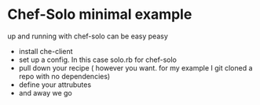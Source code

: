 # Chef-Solo minimal example

  up and running with chef-solo can be easy  peasy

* install che-client
* set up  a  config. In this case solo.rb for chef-solo
* pull down your recipe ( however you want. for my example I git cloned a repo with no dependencies)
* define your attrubutes
* and away we go
